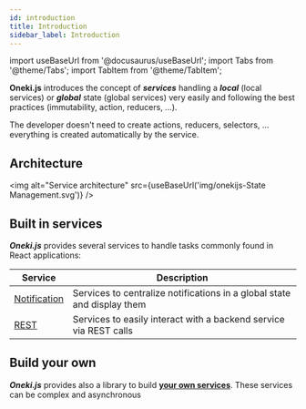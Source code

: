 ```yaml
---
id: introduction
title: Introduction
sidebar_label: Introduction
---
```

import useBaseUrl from '@docusaurus/useBaseUrl';
import Tabs from '@theme/Tabs';
import TabItem from '@theme/TabItem';

**Oneki.js** introduces the concept of ***services*** handling a ***local*** (local services) or ***global*** state (global services) very easily and following the best practices (immutability, action, reducers, ...).

The developer doesn't need to create actions, reducers, selectors, ... everything is created automatically by the service.

## Architecture
<img alt="Service architecture" src={useBaseUrl('img/onekijs-State Management.svg')} />

## Built in services

***Oneki.js*** provides several services to handle tasks commonly found in React applications:

| Service          |      Description|
| ------------- | ------------- |
| [Notification](./notification/introduction) | Services to centralize notifications in a global state and display them  |
| [REST](./rest/use-get) | Services to easily interact with a backend service via REST calls  |

## Build your own

***Oneki.js*** provides also a library to build **[your own services](./custom/introduction)**. These services can be complex and asynchronous